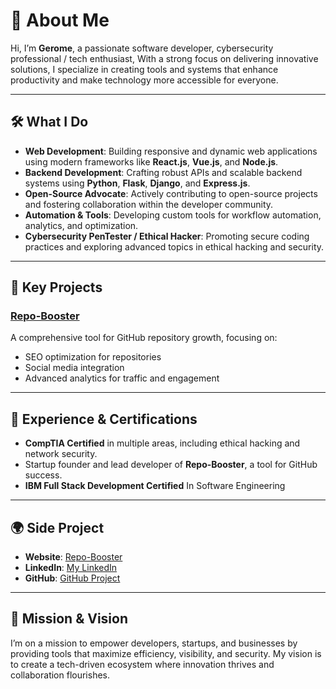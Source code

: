 # 👋 About Me

Hi, I’m **Gerome**, a passionate software developer, cybersecurity professional / tech enthusiast, With a strong focus on delivering innovative solutions, I specialize in creating tools and systems that enhance productivity and make technology more accessible for everyone.

---

## 🛠️ What I Do

- **Web Development**: Building responsive and dynamic web applications using modern frameworks like **React.js**, **Vue.js**, and **Node.js**.
- **Backend Development**: Crafting robust APIs and scalable backend systems using **Python**, **Flask**, **Django**, and **Express.js**.
- **Open-Source Advocate**: Actively contributing to open-source projects and fostering collaboration within the developer community.
- **Automation & Tools**: Developing custom tools for workflow automation, analytics, and optimization.
- **Cybersecurity PenTester / Ethical Hacker**: Promoting secure coding practices and exploring advanced topics in ethical hacking and security.

---

## 🌟 Key Projects

### [Repo-Booster](https://repo-booster.com)
A comprehensive tool for GitHub repository growth, focusing on:
- SEO optimization for repositories
- Social media integration
- Advanced analytics for traffic and engagement

---

## 💼 Experience & Certifications

- **CompTIA Certified** in multiple areas, including ethical hacking and network security.
- Startup founder and lead developer of **Repo-Booster**, a tool for GitHub success.
- **IBM Full Stack Development Certified** In Software Engineering

---

## 🌍 Side Project

- **Website**: [Repo-Booster](https://repo-booster.com)
- **LinkedIn**: [My LinkedIn](https:/linkedin.com/in/gerome-el-assaad)
- **GitHub**: [GitHub Project](https://github.com/repo-booster)
  
---

## 🚀 Mission & Vision

I’m on a mission to empower developers, startups, and businesses by providing tools that maximize efficiency, visibility, and security. My vision is to create a tech-driven ecosystem where innovation thrives and collaboration flourishes.

